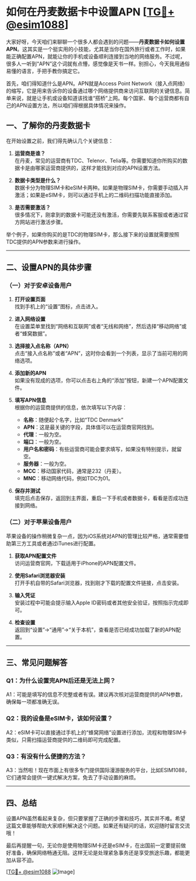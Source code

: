 # 如何在丹麦数据卡中设置APN [[TG💪+ @esim1088](https://t.me/s/esim1088)]

大家好呀，今天咱们来聊聊一个很多人都会遇到的问题——**丹麦数据卡如何设置APN**。这其实是一个挺实用的小技能，尤其是当你在国外旅行或者工作时，如果能正确配置APN，就能让你的手机或设备顺利连接到当地的网络服务。不过呢，很多人一听到“APN”这个词就有点懵，感觉像是天书一样。别担心，今天我用通俗易懂的语言，手把手教你搞定它。

首先，咱们得知道什么是APN。APN就是Access Point Network（接入点网络）的缩写，它是用来告诉你的设备通过哪个网络提供商来访问互联网的关键信息。简单来说，就是让手机或设备知道该找谁“搭桥”上网。每个国家、每个运营商都有自己的APN设置方法，所以咱们得根据具体情况来操作。

## 一、了解你的丹麦数据卡

在开始设置之前，我们得先确认几个关键信息：

1. **运营商是谁？**  
   在丹麦，常见的运营商有TDC、Telenor、Telia等。你需要知道你所购买的数据卡是由哪家运营商提供的，这样才能找到对应的APN设置方法。

2. **数据卡类型是什么？**  
   数据卡分为物理SIM卡和eSIM卡两种。如果是物理SIM卡，你需要手动插入并激活；如果是eSIM卡，则可以通过手机上的二维码扫描功能直接添加。

3. **是否需要激活？**  
   很多情况下，刚拿到的数据卡可能还没有激活，你需要先联系客服或者通过官方网站进行激活步骤。

举个例子，如果你购买的是TDC的物理SIM卡，那么接下来的设置就需要按照TDC提供的APN参数来进行操作。

---

## 二、设置APN的具体步骤

### （一）对于安卓设备用户

1. **打开设置页面**  
   找到手机上的“设置”图标，点击进入。

2. **进入网络设置**  
   在设置菜单里找到“网络和互联网”或者“无线和网络”，然后选择“移动网络”或者“蜂窝数据”。

3. **选择接入点名称（APN）**  
   点击“接入点名称”或者“APN”，这时你会看到一个列表，显示了当前可用的网络选项。

4. **添加新的APN**  
   如果没有现成的选项，你可以点击右上角的“添加”按钮，新建一个APN配置文件。

5. **填写APN信息**  
   根据你的运营商提供的信息，依次填写以下内容：
   - **名称**：随便起个名字，比如“TDC Denmark”
   - **APN**：这是最关键的字段，具体值可以在运营商官网找到。
   - **代理**：一般为空。
   - **端口**：一般为空。
   - **用户名和密码**：有些运营商可能会要求填写，如果没有特别提示，就留空。
   - **服务器**：一般为空。
   - **MCC**：移动国家代码，通常是232（丹麦）。
   - **MNC**：移动网络代码，例如TDC为01。

6. **保存并测试**  
   填完后点击保存，返回到主界面，重启一下手机或者数据卡，看看是否成功连接到网络。

### （二）对于苹果设备用户

苹果设备的操作稍微复杂一点，因为iOS系统对APN的管理比较严格，通常需要借助第三方工具或者通过iTunes进行配置。

1. **获取APN配置文件**  
   访问运营商官网，下载适用于iPhone的APN配置文件。

2. **使用Safari浏览器安装**  
   打开手机自带的Safari浏览器，找到刚才下载的配置文件链接，点击安装。

3. **输入凭证**  
   安装过程中可能会提示输入Apple ID密码或者其他安全验证，按照指示完成即可。

4. **检查设置**  
   返回到“设置”->“通用”->“关于本机”，查看是否已经成功加载了新的APN配置。

---

## 三、常见问题解答

### Q1：为什么设置完APN后还是无法上网？
A1：可能是填写的信息不完整或者有误。建议再次核对运营商提供的APN参数，确保每一项都准确无误。

### Q2：我的设备是eSIM卡，该如何设置？
A2：eSIM卡可以直接通过手机上的“蜂窝网络”设置进行添加，流程和物理SIM卡类似，只需扫描运营商提供的二维码即可完成配置。

### Q3：有没有什么便捷的方法？
A3：当然啦！现在市面上有很多专门提供国际漫游服务的平台，比如ESIM1088，它们通常会提供一键式解决方案，免去了手动设置的麻烦。

---

## 四、总结

设置APN虽然看起来复杂，但只要掌握了正确的步骤和技巧，其实并不难。希望这篇文章能够帮助大家顺利解决这个问题。如果还有疑问的话，欢迎随时留言交流哦！

最后再提醒一句，无论你是使用物理SIM卡还是eSIM卡，在出国前一定要提前做好准备，确保网络畅通无阻。这样无论是处理紧急事务还是享受旅途乐趣，都能更加从容不迫。

[[TG💪+ @esim1088](https://t.me/s/esim1088) ![Image](https://i.postimg.cc/4NQfJmqS/Snipaste-2025-05-13-00-14-12.png)]